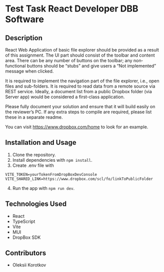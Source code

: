 # Test Task React Developer DBB Software

## Description

React Web Application of basic file explorer should be provided as a result of this assignment. The UI part should consist of the toolbar and content area. There can be any number of buttons on the toolbar; any non‐functional buttons should be “stubs” and give users a “Not implemented” message when clicked.

It is required to implement the navigation part of the file explorer, i.e., open files and sub-folders.
It is required to read data from a remote source via REST service.
Ideally, a document list from a public Dropbox folder (via Server app) would be considered a first-class application.

Please fully document your solution and ensure that it will build easily on the reviewer’s PC. If any extra steps to compile are required, please list these in a separate readme.

You can visit https://www.dropbox.com/home to look for an example.

## Installation and Usage

1. Clone the repository.
2. Install dependencies with `npm install`.
3. Create .env file with

```
VITE_TOKEN=yourTokenFromDropBoxDevConsole
VITE_SHARED_LINK=https://www.dropbox.com/scl/fo/linkToPublicFolder
```

4. Run the app with `npm run dev`.

## Technologies Used

- React
- TypeScript
- Vite
- MUI
- DropBox SDK

## Contributors

- Oleksii Korotkov

